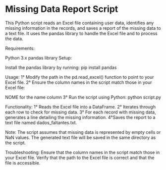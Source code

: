 # Missing Data Report Script
This Python script reads an Excel file containing user data, identifies any missing information in the records, and saves a report of the missing data to a text file. It uses the pandas library to handle the Excel file and to process the data.

Requirements:

Python 3.x
pandas library
Setup:

Install the pandas library by running:
pip install pandas

Usage:
1° Modify the path in the pd.read_excel() function to point to your Excel file.
2° Ensure the column names in the script match those in your Excel file:

NOME for the name column
3° Run the script using Python:
python script.py

Functionality:
1° Reads the Excel file into a DataFrame.
2° Iterates through each row to check for missing data.
3° For each record with missing data, generates a line detailing the missing information.
4°Saves the report to a text file named dados_faltantes.txt.

Note:
The script assumes that missing data is represented by empty cells or NaN values.
The generated text file will be saved in the same directory as the script.

Troubleshooting:
Ensure that the column names in the script match those in your Excel file.
Verify that the path to the Excel file is correct and that the file is accessible.
